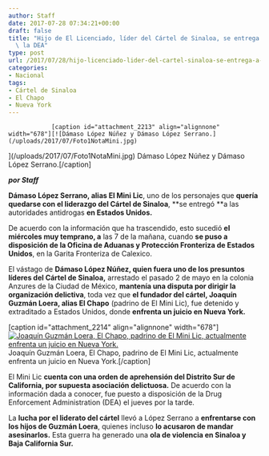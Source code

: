 ```yaml
---
author: Staff
date: 2017-07-28 07:34:21+00:00
draft: false
title: "Hijo de El Licenciado, líder del Cártel de Sinaloa, se entrega a\
  \ la DEA"
type: post
url: /2017/07/28/hijo-licenciado-lider-del-cartel-sinaloa-se-entrega-a-la-dea/
categories:
- Nacional
tags:
- Cártel de Sinaloa
- El Chapo
- Nueva York
---
```



				[caption id="attachment_2213" align="alignnone" width="678"][![Dámaso López Núñez y Dámaso López Serrano.](/uploads/2017/07/Foto1NotaMini.jpg)
](/uploads/2017/07/Foto1NotaMini.jpg) Dámaso López Núñez y Dámaso López Serrano.[/caption]

_**por Staff**_

**Dámaso López Serrano, alias El Mini Lic**, uno de los personajes que **quería quedarse con el liderazgo del Cártel de Sinaloa**, **se entregó **a las autoridades antidrogas **en Estados Unidos.**

De acuerdo con la información que ha trascendido, esto sucedió **el miércoles muy temprano, a** las 7 de la mañana, cuando **se puso a disposición de la Oficina de Aduanas y Protección Fronteriza de Estados Unidos**, en la Garita Fronteriza de Calexico.

El vástago de **Dámaso López Núñez, quien fuera uno de los presuntos líderes del Cártel de Sinaloa,** arrestado el pasado 2 de mayo en la colonia Anzures de la Ciudad de México, **mantenía una disputa por dirigir la organización delictiva**, toda vez que **el fundador del cártel, Joaquín Guzmán Loera, alias El Chapo** (padrino de El Mini Lic), fue detenido y extraditado a Estados Unidos, donde **enfrenta un juicio en Nueva York.**

[caption id="attachment_2214" align="alignnone" width="678"][![Joaquín Guzmán Loera, El Chapo, padrino de El Mini Lic, actualmente enfrenta un juicio en Nueva York.](/uploads/2017/07/Foto2NotaMini.jpg)
](/uploads/2017/07/Foto2NotaMini.jpg) Joaquín Guzmán Loera, El Chapo, padrino de El Mini Lic, actualmente enfrenta un juicio en Nueva York.[/caption]

El Mini Lic **cuenta con una orden de aprehensión del Distrito Sur de California, por supuesta asociación delictuosa.** De acuerdo con la información dada a conocer, fue puesto a disposición de la Drug Enforcement Administration (DEA) el jueves por la tarde.

La **lucha por el liderato del cártel** llevó a López Serrano a **enfrentarse con los hijos de Guzmán Loera**, quienes incluso **lo acusaron de mandar asesinarlos.** Esta guerra ha generado una **ola de violencia en Sinaloa y Baja California Sur.**		
